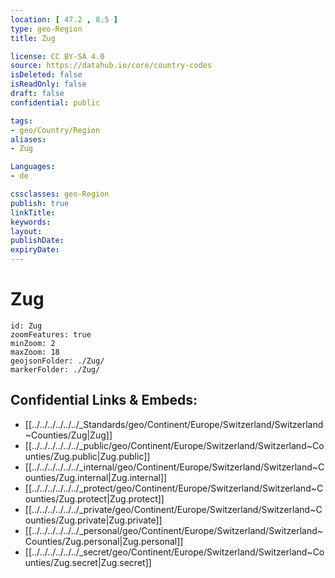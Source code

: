 ```yaml
---
location: [ 47.2 , 8.5 ] 
type: geo-Region
title: Zug

license: CC BY-SA 4.0
source: https://datahub.io/core/country-codes
isDeleted: false
isReadOnly: false
draft: false
confidential: public

tags:
- geo/Country/Region
aliases:
- Zug

Languages:
- de

cssclasses: geo-Region
publish: true
linkTitle: 
keywords: 
layout: 
publishDate: 
expiryDate: 
---
```


# Zug

```leaflet
id: Zug
zoomFeatures: true 
minZoom: 2 
maxZoom: 18
geojsonFolder: ./Zug/
markerFolder: ./Zug/
```


## Confidential Links & Embeds: 
- [[../../../../../../_Standards/geo/Continent/Europe/Switzerland/Switzerland~Counties/Zug|Zug]] 
- [[../../../../../../_public/geo/Continent/Europe/Switzerland/Switzerland~Counties/Zug.public|Zug.public]] 
- [[../../../../../../_internal/geo/Continent/Europe/Switzerland/Switzerland~Counties/Zug.internal|Zug.internal]] 
- [[../../../../../../_protect/geo/Continent/Europe/Switzerland/Switzerland~Counties/Zug.protect|Zug.protect]] 
- [[../../../../../../_private/geo/Continent/Europe/Switzerland/Switzerland~Counties/Zug.private|Zug.private]] 
- [[../../../../../../_personal/geo/Continent/Europe/Switzerland/Switzerland~Counties/Zug.personal|Zug.personal]] 
- [[../../../../../../_secret/geo/Continent/Europe/Switzerland/Switzerland~Counties/Zug.secret|Zug.secret]] 

